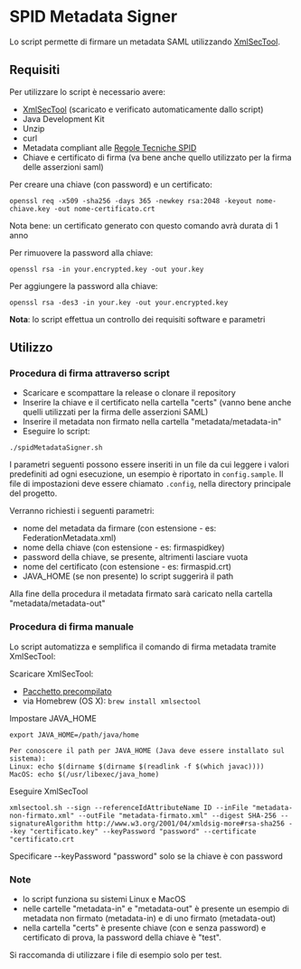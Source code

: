 # SPID Metadata Signer

Lo script permette di firmare un metadata SAML utilizzando [XmlSecTool](http://shibboleth.net/downloads/tools/xmlsectool/latest/xmlsectool-2.0.0-bin.zip).

## Requisiti
Per utilizzare lo script è necessario avere:

* [XmlSecTool](http://shibboleth.net/downloads/tools/xmlsectool/latest/xmlsectool-2.0.0-bin.zip) (scaricato e verificato automaticamente dallo script)
* Java Development Kit
* Unzip
* curl
* Metadata compliant alle [Regole Tecniche SPID](http://spid-regole-tecniche.readthedocs.io/en/latest/)
* Chiave e certificato di firma (va bene anche quello utilizzato per la firma delle asserzioni saml)

Per creare una chiave (con password) e un certificato:
```
openssl req -x509 -sha256 -days 365 -newkey rsa:2048 -keyout nome-chiave.key -out nome-certificato.crt
```

Nota bene: un certificato generato con questo comando avrà durata di 1 anno

Per rimuovere la password alla chiave:
```
openssl rsa -in your.encrypted.key -out your.key
```

Per aggiungere la password alla chiave:
```
openssl rsa -des3 -in your.key -out your.encrypted.key
```

__Nota__: lo script effettua un controllo dei requisiti software e parametri

## Utilizzo

### Procedura di firma attraverso script

* Scaricare e scompattare la release o clonare il repository
* Inserire la chiave e il certificato nella cartella "certs" (vanno bene anche quelli utilizzati per la firma delle asserzioni SAML)
* Inserire il metadata non firmato nella cartella "metadata/metadata-in"
* Eseguire lo script:

```
./spidMetadataSigner.sh
```

I parametri seguenti possono essere inseriti in un file da cui leggere i valori predefiniti ad ogni esecuzione, un esempio è riportato in ```config.sample```.
Il file di impostazioni deve essere chiamato ```.config```, nella directory principale del progetto.


Verranno richiesti i seguenti parametri:

* nome del metadata da firmare (con estensione - es: FederationMetadata.xml)
* nome della chiave (con estensione - es: firmaspidkey)
* password della chiave, se presente, altrimenti lasciare vuota
* nome del certificato (con estensione - es: firmaspid.crt)
* JAVA_HOME (se non presente) lo script suggerirà il path

Alla fine della procedura il metadata firmato sarà caricato nella cartella "metadata/metadata-out"

### Procedura di firma manuale

Lo script automatizza e semplifica il comando di firma metadata tramite XmlSecTool:

Scaricare XmlSecTool:
* [Pacchetto precompilato](http://shibboleth.net/downloads/tools/xmlsectool/latest/xmlsectool-2.0.0-bin.zip)
* via Homebrew (OS X): ```brew install xmlsectool```

Impostare JAVA_HOME
```
export JAVA_HOME=/path/java/home

Per conoscere il path per JAVA_HOME (Java deve essere installato sul sistema):
Linux: echo $(dirname $(dirname $(readlink -f $(which javac))))
MacOS: echo $(/usr/libexec/java_home)
```

Eseguire XmlSecTool
```
xmlsectool.sh --sign --referenceIdAttributeName ID --inFile "metadata-non-firmato.xml" --outFile "metadata-firmato.xml" --digest SHA-256 --signatureAlgorithm http://www.w3.org/2001/04/xmldsig-more#rsa-sha256 --key "certificato.key" --keyPassword "password" --certificate "certificato.crt
```

Specificare --keyPassword "password" solo se la chiave è con password


### Note

* lo script funziona su sistemi Linux e MacOS
* nelle cartelle "metadata-in" e "metadata-out" è presente un esempio di metadata non firmato (metadata-in) e di uno firmato (metadata-out)
* nella cartella "certs" è presente chiave (con e senza password) e certificato di prova, la password della chiave è "test".

Si raccomanda di utilizzare i file di esempio solo per test.
